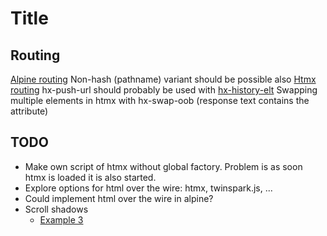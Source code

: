# Title

## Routing
[Alpine routing](https://github.com/alpinejs/alpine/issues/306#issuecomment-627400322)
Non-hash (pathname) variant should be possible also
[Htmx routing](https://htmx.org/attributes/hx-push-url/)
hx-push-url should probably be used with [hx-history-elt](https://htmx.org/attributes/hx-history-elt/)
Swapping multiple elements in htmx with hx-swap-oob (response text contains the attribute)


## TODO
* Make own script of htmx without global factory. Problem is as soon htmx is loaded it is also started.
* Explore options for html over the wire: htmx, twinspark.js, ...
* Could implement html over the wire in alpine?
* Scroll shadows
  * [Example 3](https://codepen.io/chris22smith/pen/OJMrWgb)
